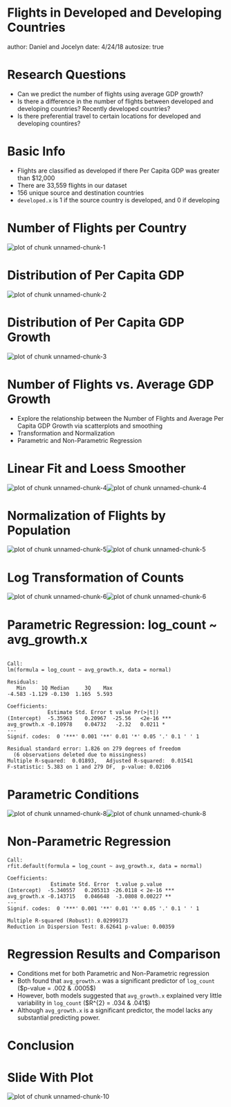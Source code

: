 Flights in Developed and Developing Countries
========================================================
author: Daniel and Jocelyn
date: 4/24/18
autosize: true

Research Questions
========================================================

- Can we predict the number of flights using average GDP growth?
- Is there a difference in the number of flights between developed and developing countries? Recently developed countries?
- Is there preferential travel to certain locations for developed and developing countires?

Basic Info
========================================================

- Flights are classified as developed if there Per Capita GDP was greater than $12,000
- There are 33,559 flights in our dataset
- 156 unique source and destination countries
- `developed.x` is 1 if the source country is developed, and 0 if developing

Number of Flights per Country
========================================================

![plot of chunk unnamed-chunk-1](GroupFPresentation-figure/unnamed-chunk-1-1.png)


Distribution of Per Capita GDP
========================================================

![plot of chunk unnamed-chunk-2](GroupFPresentation-figure/unnamed-chunk-2-1.png)

Distribution of Per Capita GDP Growth
========================================================

![plot of chunk unnamed-chunk-3](GroupFPresentation-figure/unnamed-chunk-3-1.png)

Number of Flights vs. Average GDP Growth
========================================================

- Explore the relationship between the Number of Flights and Average Per Capita GDP Growth via scatterplots and smoothing
- Transformation and Normalization
- Parametric and Non-Parametric Regression

Linear Fit and Loess Smoother
========================================================

![plot of chunk unnamed-chunk-4](GroupFPresentation-figure/unnamed-chunk-4-1.png)![plot of chunk unnamed-chunk-4](GroupFPresentation-figure/unnamed-chunk-4-2.png)

Normalization of Flights by Population
========================================================

![plot of chunk unnamed-chunk-5](GroupFPresentation-figure/unnamed-chunk-5-1.png)![plot of chunk unnamed-chunk-5](GroupFPresentation-figure/unnamed-chunk-5-2.png)

Log Transformation of Counts
========================================================

![plot of chunk unnamed-chunk-6](GroupFPresentation-figure/unnamed-chunk-6-1.png)![plot of chunk unnamed-chunk-6](GroupFPresentation-figure/unnamed-chunk-6-2.png)

Parametric Regression: log_count ~ avg_growth.x
========================================================


```

Call:
lm(formula = log_count ~ avg_growth.x, data = normal)

Residuals:
   Min     1Q Median     3Q    Max 
-4.583 -1.129 -0.130  1.165  5.593 

Coefficients:
             Estimate Std. Error t value Pr(>|t|)    
(Intercept)  -5.35963    0.20967  -25.56   <2e-16 ***
avg_growth.x -0.10978    0.04732   -2.32   0.0211 *  
---
Signif. codes:  0 '***' 0.001 '**' 0.01 '*' 0.05 '.' 0.1 ' ' 1

Residual standard error: 1.826 on 279 degrees of freedom
  (6 observations deleted due to missingness)
Multiple R-squared:  0.01893,	Adjusted R-squared:  0.01541 
F-statistic: 5.383 on 1 and 279 DF,  p-value: 0.02106
```

Parametric Conditions
========================================================

![plot of chunk unnamed-chunk-8](GroupFPresentation-figure/unnamed-chunk-8-1.png)![plot of chunk unnamed-chunk-8](GroupFPresentation-figure/unnamed-chunk-8-2.png)

Non-Parametric Regression
========================================================


```
Call:
rfit.default(formula = log_count ~ avg_growth.x, data = normal)

Coefficients:
              Estimate Std. Error  t.value p.value    
(Intercept)  -5.340557   0.205313 -26.0118 < 2e-16 ***
avg_growth.x -0.143715   0.046648  -3.0808 0.00227 ** 
---
Signif. codes:  0 '***' 0.001 '**' 0.01 '*' 0.05 '.' 0.1 ' ' 1

Multiple R-squared (Robust): 0.02999173 
Reduction in Dispersion Test: 8.62641 p-value: 0.00359 
```

Regression Results and Comparison
========================================================

- Conditions met for both Parametric and Non-Parametric regression
- Both found that `avg_growth.x` was a significant predictor of `log_count` ($p-value = .002 & .0005$)
- However, both models suggested that `avg_growth.x` explained very little variability in `log_count` ($R^{2} = .034 & .041$)
- Although `avg_growth.x` is a significant predictor, the model lacks any substantial predicting power.

Conclusion
========================================================

Slide With Plot
========================================================

![plot of chunk unnamed-chunk-10](GroupFPresentation-figure/unnamed-chunk-10-1.png)

